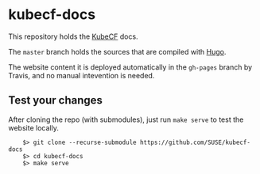 # kubecf-docs


This repository holds the [KubeCF](https://github.com/SUSE/kubecf) docs.

The `master` branch holds the sources that are compiled with [Hugo](https://gohugo.io/).

The website content it is deployed automatically in the `gh-pages` branch by Travis, and no manual intevention is needed.

## Test your changes

After cloning the repo (with submodules), just run `make serve` to test the website locally.

```
    $> git clone --recurse-submodule https://github.com/SUSE/kubecf-docs
    $> cd kubecf-docs
    $> make serve
```

